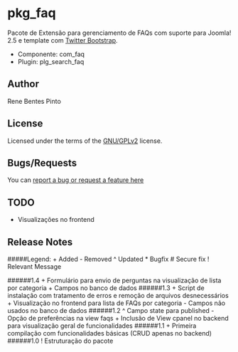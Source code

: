 pkg_faq
=============

Pacote de Extensão para gerenciamento de FAQs com suporte para Joomla! 2.5 e template com [Twitter Bootstrap](www.getbootstrap.com).

* Componente: com_faq
* Plugin: plg_search_faq

Author
------

Rene Bentes Pinto

License
--------

Licensed under the terms of the [GNU/GPLv2](http://www.gnu.org/licenses/gpl-2.0.html) license.

Bugs/Requests
-------------

You can [report a bug or request a feature here](http://github.com/renebentes/pkg_faq/issues)

TODO
----
* Visualizações no frontend

Release Notes
-------------

#####Legend:
	+ Added
	- Removed
	^ Updated
	* Bugfix
	# Secure fix
	! Relevant Message

######1.4
	+ Formulário para envio de perguntas na visualização de lista por categoria
	+ Campos no banco de dados
######1.3
	+ Script de instalação com tratamento de erros e remoção de arquivos desnecessários
	+ Visualização no frontend para lista de FAQs por categoria
	- Campos não usados no banco de dados
######1.2
	^ Campo state para published
	- Opção de preferências na view faqs
	+ Inclusão de View cpanel no backend para visualização geral de funcionalidades
######1.1
	+ Primeira compilação com funcionalidades básicas (CRUD apenas no backend)
######1.0
	! Estruturação do pacote
